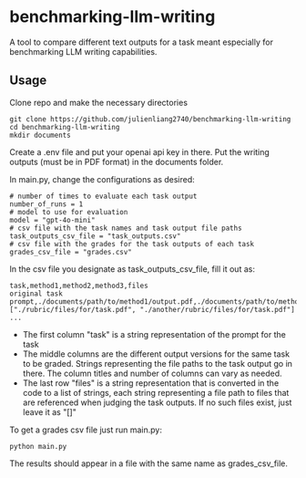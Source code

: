 # benchmarking-llm-writing
A tool to compare different text outputs for a task meant especially for benchmarking LLM writing capabilities.

## Usage
Clone repo and make the necessary directories
```
git clone https://github.com/julienliang2740/benchmarking-llm-writing
cd benchmarking-llm-writing
mkdir documents
```

Create a .env file and put your openai api key in there.
Put the writing outputs (must be in PDF format) in the documents folder.

In main.py, change the configurations as desired:
```
# number of times to evaluate each task output
number_of_runs = 1
# model to use for evaluation
model = "gpt-4o-mini"
# csv file with the task names and task output file paths
task_outputs_csv_file = "task_outputs.csv"
# csv file with the grades for the task outputs of each task
grades_csv_file = "grades.csv"
```

In the csv file you designate as task_outputs_csv_file, fill it out as:
```
task,method1,method2,method3,files
original task prompt,./documents/path/to/method1/output.pdf,./documents/path/to/method2/output.pdf,./documents/path/to/method3/output.pdf,["./rubric/files/for/task.pdf", "./another/rubric/files/for/task.pdf"]
...
```
- The first column "task" is a string representation of the prompt for the task
- The middle columns are the different output versions for the same task to be graded. Strings representing the file paths to the task output go in there. The column titles and number of columns can vary as needed.
- The last row "files" is a string representation that is converted in the code to a list of strings, each string representing a file path to files that are referenced when judging the task outputs. If no such files exist, just leave it as "[]"

To get a grades csv file just run main.py:
```
python main.py
```

The results should appear in a file with the same name as grades_csv_file.
